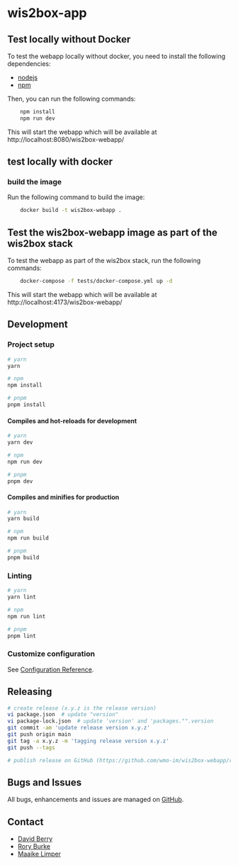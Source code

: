 # wis2box-app

## Test locally without Docker

To test the webapp locally without docker, you need to install the following dependencies:

- [nodejs](https://nodejs.org/en/download/)
- [npm](https://www.npmjs.com/get-npm)

Then, you can run the following commands:

```bash
    npm install
    npm run dev
```
This will start the webapp which will be available at http://localhost:8080/wis2box-webapp/

## test locally with docker

### build the image

Run the following command to build the image:

```bash
    docker build -t wis2box-webapp .
```

## Test the wis2box-webapp image as part of the wis2box stack

To test the webapp as part of the wis2box stack, run the following commands:

```bash
    docker-compose -f tests/docker-compose.yml up -d
```

This will start the webapp which will be available at http://localhost:4173/wis2box-webapp/

## Development

### Project setup

```bash
# yarn
yarn

# npm
npm install

# pnpm
pnpm install
```

#### Compiles and hot-reloads for development

```bash
# yarn
yarn dev

# npm
npm run dev

# pnpm
pnpm dev
```

#### Compiles and minifies for production

```bash
# yarn
yarn build

# npm
npm run build

# pnpm
pnpm build
```

### Linting

```bash
# yarn
yarn lint

# npm
npm run lint

# pnpm
pnpm lint
```

### Customize configuration

See [Configuration Reference](https://vitejs.dev/config/).

## Releasing

```bash
# create release (x.y.z is the release version)
vi package.json  # update "version"
vi package-lock.json  # update 'version' and 'packages."".version
git commit -am 'update release version x.y.z'
git push origin main
git tag -a x.y.z -m 'tagging release version x.y.z'
git push --tags

# publish release on GitHub (https://github.com/wmo-im/wis2box-webapp/releases/new)
```

## Bugs and Issues

All bugs, enhancements and issues are managed on [GitHub](https://github.com/wmo-im/wis2box-webapp/issues).

## Contact

* [David Berry](https://github.com/david-i-berry)
* [Rory Burke](https://github.com/RoryPTB)
* [Maaike Limper](https://github.com/maaikelimper)

